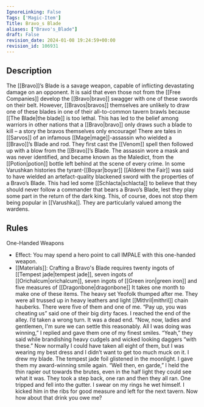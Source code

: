 ```yaml
---
IgnoreLinking: False
Tags: ['Magic-Item']
Title: Bravo_s Blade
aliases: ["Bravo's_Blade"]
draft: False
revision_date: 2024-01-08 19:24:59+00:00
revision_id: 106931
---
```


## Description
The [[Bravo]]’s Blade is a savage weapon, capable of inflicting devastating damage on an opponent. It is said that even those not from the [[Free Companies]] develop the [[Bravo|bravo]] swagger with one of these swords on their belt. However, [[Bravos|bravos]] themselves are unlikely to draw one of these blades in one of their all-to-common tavern brawls because [[The Blade|the blade]] is too lethal. This has led to the belief among warriors in other nations that a [[Bravo|bravo]] only draws such a blade to kill – a story the bravos themselves only encourage!
There are tales in [[Sarvos]] of an infamous [[Mage|mage]]-assassin who wielded a [[Bravo]]’s Blade and rod. They first cast the [[Venom]] spell then followed up with a blow from the [[Bravo]]’s Blade. The assassin wore a mask and was never identified, and became known as the Maledict, from the [[Potion|potion]] bottle left behind at the scene of every crime.
In some Varushkan histories the tyrant-[[Boyar|boyar]] [[Alderei the Fair]] was said to have wielded an artefact-quality blackened sword with the properties of a Bravo’s Blade. This had led some [[Schlacta|schlacta]] to believe that they should never follow a commander that bears a Bravo’s Blade, lest they play some part in the return of the dark king. This, of course, does not stop them being popular in [[Varushka]]. They are particularly valued among the wardens.
## Rules
One-Handed Weapons
* Effect: You may spend a hero point to call IMPALE with this one-handed weapon.
* [[Materials]]: Crafting a Bravo's Blade requires twenty ingots of [[Tempest jade|tempest jade]], seven ingots of [[Orichalcum|orichalcum]], seven ingots of [[Green iron|green iron]] and five measures of [[Dragonbone|dragonbone]] It takes one month to make one of these items.
The heavy set Yeofolk thumped after me. They were all trussed up in heavy leathers and light [[Mithril|mithril]] chain hauberks. There were five of them and one of me.
“Pay up, you was cheating us” said one of their big dirty faces.
I reached the end of the alley. I’d taken a wrong turn. It was a dead end.
“Now, now, ladies and gentlemen, I'm sure we can settle this reasonably. All I was doing was winning,” I replied and gave them one of my finest smiles.
“Yeah,” they said while brandishing heavy cudgels and wicked looking daggers “with these.”
Now normally I could have taken all eight of them, but I was wearing my best dress and I didn’t want to get too much muck on it. I drew my blade. The tempest jade foil glistened in the moonlight. I gave them my award-winning smile again.
“Well then, en garde,” I held the thin rapier out towards the brutes, even in the half light they could see what it was.
They took a step back, one ran and then they all ran. One tripped and fell into the gutter. I swear on my rings he wet himself. I kicked him in the ribs for good measure and left for the next tavern.
Now how about that drink you owe me?